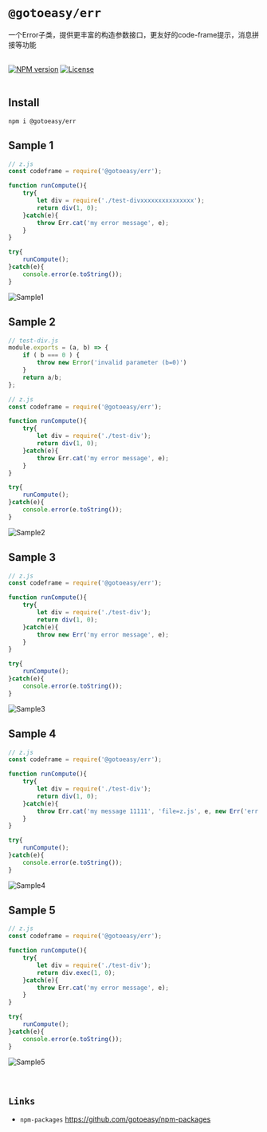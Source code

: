 # `@gotoeasy/err`
一个Error子类，提供更丰富的构造参数接口，更友好的code-frame提示，消息拼接等功能
<br>
<br>

[![NPM version](https://img.shields.io/npm/v/@gotoeasy/err.svg)](https://www.npmjs.com/package/@gotoeasy/err)
[![License](https://img.shields.io/badge/License-Apache%202-brightgreen.svg)](http://www.apache.org/licenses/LICENSE-2.0)
<br>
<br>

## Install
```
npm i @gotoeasy/err
```

## Sample 1
```js
// z.js
const codeframe = require('@gotoeasy/err');

function runCompute(){
    try{
        let div = require('./test-divxxxxxxxxxxxxxxx');
        return div(1, 0);
    }catch(e){
        throw Err.cat('my error message', e);
    }
}

try{
    runCompute();
}catch(e){
    console.error(e.toString());
}
```
![Sample1](https://github.com/gotoeasy/npm-packages/blob/master/err/img/img1.png)
<br>

## Sample 2
```js
// test-div.js
module.exports = (a, b) => {
    if ( b === 0 ) {
        throw new Error('invalid parameter (b=0)')
    }
    return a/b;
};
```
```js
// z.js
const codeframe = require('@gotoeasy/err');

function runCompute(){
    try{
        let div = require('./test-div');
        return div(1, 0);
    }catch(e){
        throw Err.cat('my error message', e);
    }
}

try{
    runCompute();
}catch(e){
    console.error(e.toString());
}
```
![Sample2](https://github.com/gotoeasy/npm-packages/blob/master/err/img/img2.png)
<br>

## Sample 3
```js
// z.js
const codeframe = require('@gotoeasy/err');

function runCompute(){
    try{
        let div = require('./test-div');
        return div(1, 0);
    }catch(e){
        throw new Err('my error message', e);
    }
}

try{
    runCompute();
}catch(e){
    console.error(e.toString());
}
```
![Sample3](https://github.com/gotoeasy/npm-packages/blob/master/err/img/img3.png)
<br>

## Sample 4
```js
// z.js
const codeframe = require('@gotoeasy/err');

function runCompute(){
    try{
        let div = require('./test-div');
        return div(1, 0);
    }catch(e){
        throw Err.cat('my message 11111', 'file=z.js', e, new Err('err message'));
    }
}

try{
    runCompute();
}catch(e){
    console.error(e.toString());
}
```
![Sample4](https://github.com/gotoeasy/npm-packages/blob/master/err/img/img4.png)
<br>

## Sample 5
```js
// z.js
const codeframe = require('@gotoeasy/err');

function runCompute(){
    try{
        let div = require('./test-div');
        return div.exec(1, 0);
    }catch(e){
        throw Err.cat('my error message', e);
    }
}

try{
    runCompute();
}catch(e){
    console.error(e.toString());
}
```
![Sample5](https://github.com/gotoeasy/npm-packages/blob/master/err/img/img5.png)
<br>


<br>

## `Links`
* `npm-packages` https://github.com/gotoeasy/npm-packages

